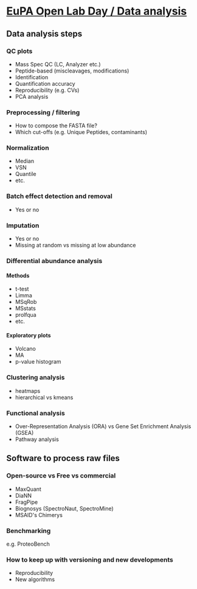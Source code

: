 # [EuPA Open Lab Day / Data analysis](https://forms.office.com/pages/responsepage.aspx?id=3hyB1-_sbEmPkaF4YkG5nN6aImF9kF9KijkcfWWEhJtUNURTU1dNS1dRWEUwRjlBSzVYOERCQlhGOS4u&route=shorturl)

## Data analysis steps

### QC plots
- Mass Spec QC (LC, Analyzer etc.)
- Peptide-based (miscleavages, modifications)
- Identification
- Quantification accuracy
- Reproducibility (e.g. CVs)
- PCA analysis

### Preprocessing / filtering
- How to compose the FASTA file?
- Which cut-offs (e.g. Unique Peptides, contaminants)

### Normalization
- Median
- VSN
- Quantile
- etc.

### Batch effect detection and removal
- Yes or no
  
### Imputation
- Yes or no
- Missing at random vs missing at low abundance

### Differential abundance analysis
#### Methods
- t-test
- Limma
- MSqRob
- MSstats
- prolfqua
- etc.

#### Exploratory plots
- Volcano
- MA
- p-value histogram

### Clustering analysis
- heatmaps
- hierarchical vs kmeans
  
### Functional analysis
- Over-Representation Analysis (ORA) vs Gene Set Enrichment Analysis (GSEA)
- Pathway analysis

## Software to process raw files
### Open-source vs Free vs commercial
- MaxQuant
- DiaNN
- FragPipe
- Biognosys (SpectroNaut, SpectroMine)
- MSAID's Chimerys

### Benchmarking
e.g. ProteoBench

### How to keep up with versioning and new developments
- Reproducibility
- New algorithms
